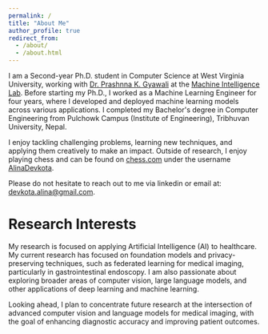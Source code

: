 ```yaml
---
permalink: /
title: "About Me"
author_profile: true
redirect_from: 
  - /about/
  - /about.html
---
```


I am a Second-year Ph.D. student in Computer Science at West Virginia University, working with [Dr. Prashnna K. Gyawali](https://pkgyawali.com/) at the [Machine Intelligence Lab](https://sites.google.com/view/gyawalilab/).
Before starting my Ph.D., I worked as a Machine Learning Engineer for four years, where I developed and deployed machine learning models across various applications.
I completed my Bachelor's degree in Computer Engineering from Pulchowk Campus (Institute of Engineering), Tribhuvan University, Nepal.

I enjoy tackling challenging problems, learning new techniques, and applying them creatively to make an impact.
Outside of research, I enjoy playing chess and can be found on [chess.com](https://www.chess.com/) under the username [AlinaDevkota](https://www.chess.com/member/alinadevkota).

Please do not hesitate to reach out to me via linkedin or email at: devkota.alina@gmail.com.

Research Interests
======
My research is focused on applying Artificial Intelligence (AI) to healthcare. My current research has focused on foundation models and privacy-preserving techniques, such as federated learning for medical imaging, particularly in gastrointestinal endoscopy.
I am also passionate about exploring broader areas of computer vision, large language models, and other applications of deep learning and machine learning.

Looking ahead, I plan to concentrate future research at the intersection of advanced computer vision and language models for medical imaging, with the goal of enhancing diagnostic accuracy and improving patient outcomes.
